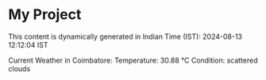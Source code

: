 # My Project

This content is dynamically generated in Indian Time (IST): 2024-08-13 12:12:04 IST


Current Weather in Coimbatore:
Temperature: 30.88 °C
Condition: scattered clouds
